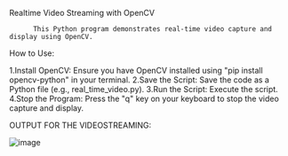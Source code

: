 Realtime Video Streaming with OpenCV

          This Python program demonstrates real-time video capture and display using OpenCV. 
How to Use:

1.Install OpenCV: Ensure you have OpenCV installed using "pip install opencv-python" in your terminal.
2.Save the Script: Save the code as a Python file (e.g., real_time_video.py).
3.Run the Script: Execute the script.
4.Stop the Program: Press the "q" key on your keyboard to stop the video capture and display.


OUTPUT FOR THE VIDEOSTREAMING:







![image](https://github.com/Snekaparthiban/Realtime-Video-Streaming-with-OpenCV/assets/144410590/8a99382e-98eb-4272-9468-e02831a33e6b)
